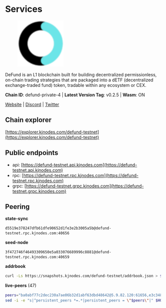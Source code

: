 # Services

<figure><img src="https://raw.githubusercontent.com/kj89/cosmos-images/main/logos/defund.png" width="150" alt=""><figcaption></figcaption></figure>

DeFund is an L1 blockchain built for building decentralized permissionless,  on-chain trading strategies that are packaged into a dETF (decentralized  exchange-traded fund) token, tradable within any ecosystem or CEX.

**Chain ID**: defund-private-4 | **Latest Version Tag**: v0.2.5 | **Wasm**: ON

[Website](https://www.defund.app) | [Discord](https://discord.gg/FV26pRPZ3P) | [Twitter](https://twitter.com/defund_finance)




## Chain explorer
[https://explorer.kjnodes.com/defund-testnet](https://explorer.kjnodes.com/defund-testnet)

## Public endpoints

* api: [https://defund-testnet.api.kjnodes.com](https://defund-testnet.api.kjnodes.com)
* rpc: [https://defund-testnet.rpc.kjnodes.com](https://defund-testnet.rpc.kjnodes.com)
* grpc: [https://defund-testnet.grpc.kjnodes.com](https://defund-testnet.grpc.kjnodes.com)

## Peering

**state-sync**

```text
d5519e378247dfb61dfe90652d1fe3e2b3005a5b@defund-testnet.rpc.kjnodes.com:40656
```

**seed-node**

```text
3f472746f46493309650e5a033076689996c8881@defund-testnet.rpc.kjnodes.com:40659
```

**addrbook**
```bash
curl -Ls https://snapshots.kjnodes.com/defund-testnet/addrbook.json > $HOME/.defund/config/addrbook.json
```

**live-peers** (47)
```bash
peers="ba0abf77c2dec230a7ae06b32d1abf63dbd48642@5.9.82.120:61656,e3c348467a8c88c0f65e2ca8a71875d2a384b8b4@185.16.39.19:60656,1684f8e7312d55c6bb814b0966dbb0d70f53586d@148.251.91.77:21656,2f3d87c41ad65b70b1ae28cd0e78296d558b8702@199.175.98.107:26656,8517cda53e2cf38197e02b93e6e6a441645ad92d@89.223.53.232:36656,28f14b89d10992cff60cbe98d4cd1cf84b1d2c60@88.99.214.188:26656,48fe32b3f93472a26854ee6fef69447f62a265ed@199.175.98.109:26656,41c5b53745e065bee2f46970e6590ce1c4884401@164.68.113.190:26656,1c4d96b6529211d2efcf4ea2e274eaff48da4ed0@65.109.70.4:40656,e21aa9dfe1a522453bb89a290cf49a476cf38bea@65.21.58.9:40656,40a6b4b91d88a9e1d80b986f49371f320deedef3@94.130.218.33:40656,a240dbc941bdf485d46191a4db4ce2d0fe69cc1f@164.68.127.182:26656,559a823b59e29bdfc4b75dea28048b3e3ab7a78e@144.126.143.183:30656,5835f96f59d84914beb0e14d96738537997b3f9e@144.126.132.28:30656,c9407d06e8645e860eba3ab2d2340e0d9a74c294@62.171.138.196:30656,c2977e5d8d822e75c8916867b5c713e6b3841705@65.109.225.137:40656,e26206d0e39515fb07915b28e468729340eb112e@38.242.244.163:26656,38c2e79f4d9043aac5fd699d3bd5b8c3bdab0ab2@154.12.241.185:26656,1f035d17ad5cc6b1abaf8ed0380fdddff1db929f@85.239.243.215:26656,024981c993824fb347e3b007cbbabec211925bf1@144.91.89.149:30656,2fb53d2509f3bd47fa26f39d2a2c81347c9046ef@65.108.214.39:40656,a7b994091cbabf6317314714c96149a32e4a077b@86.48.3.14:26656,ee8b7d90655b89e1c5b76e3471fd22846e613bca@95.216.14.72:26656,2b8a63defdcde856b7c4febac9658ad2ef26befb@65.108.9.230:18656,78f6683344058d2ee9fe0984b754f76bbed75621@65.109.116.110:26656,3393cfd5d08561f019b2cd6ce076c3e63102baf6@65.108.105.48:11256,71118d693ca0e03bf32fe6ef6fbba72710bedf7e@155.133.22.135:26656,c429ce8729ea10113bf7d7690c875d0729c4a06c@178.159.5.190:26656,d1b61b43b9475e9d509f720415b75c30cb92bfb3@89.117.58.38:26656,2687b608599ef656f343a790f21fb3fb9292668e@194.146.13.187:26656,cd5f808f4caebc851a00c56778d4f18c9c410883@161.97.83.175:26656,a7c89c98e8043803a8594f73ab1e5f4af5ec87db@65.109.172.157:36656,278602404e78c23f5aff7a04802179ad7ffaa676@18.234.102.132:26656,3209ec925afead6706ac250aae88d1b85a45a2d3@167.86.85.247:30656,45066ea2c39bbadc09c5d74462160fce36deec3e@77.232.154.215:26656,d7c675fa2eef507d4e2270c442383a886cade959@207.180.248.230:26656,0108df8793ec07fa82ea202d54b70c603b827ea4@5.9.81.251:656,bf05df3550272f56495e9d4cf2637dd6554e36a6@38.242.139.242:26656,f393c1e540566d94ee840ef64431136b1d35d3a6@5.189.159.198:28656,634ef7bf5c9619a68414ee87cf530132703e5d7b@144.76.97.251:29656,164e549bcddbfee83fe19810b645e80cac1b358d@65.109.12.79:40656,5ca27a6f11b9ea558d2782bf5da890503d061410@77.91.123.14:26656,2a138efb5ef0638386af44c3df32ccdc8895b4d0@65.21.172.60:36656,a04b2fa85b4636dca6e3841396b7eda6a24f22f7@194.195.87.106:26656,dc89aa77d70f97a1742e4e43d88d35d888ce48ba@109.123.247.186:26656,6f82e772ee8ae1895edc9743dbb269fb7c33f06a@144.91.89.158:30656,d5519e378247dfb61dfe90652d1fe3e2b3005a5b@65.109.68.190:40656"
sed -i -e "s|^persistent_peers *=.*|persistent_peers = \"$peers\"|" $HOME/.defund/config/config.toml
```
